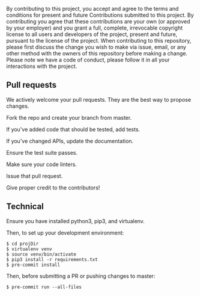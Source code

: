 By contributing to this project, you accept and agree to the terms and conditions for present and future Contributions submitted to this project. By contributing you agree that these contributions are your own (or approved by your employer) and you grant a full, complete, irrevocable copyright license to all users and developers of the project, present and future, pursuant to the license of the project. When contributing to this repository, please first discuss the change you wish to make via issue, email, or any other method with the owners of this repository before making a change. Please note we have a code of conduct, please follow it in all your interactions with the project.

## Pull requests

We actively welcome your pull requests. They are the best way to propose changes.

Fork the repo and create your branch from master.

If you've added code that should be tested, add tests.

If you've changed APIs, update the documentation.

Ensure the test suite passes.

Make sure your code linters.

Issue that pull request.

Give proper credit to the contributors!

## Technical

Ensure you have installed python3, pip3, and virtualenv.

Then, to set up your development environment:

```
$ cd projDir
$ virtualenv venv
$ source venv/bin/activate
$ pip3 install -r requirements.txt
$ pre-commit install
```

Then, before submitting a PR or pushing changes to master:

```
$ pre-commit run --all-files
```
